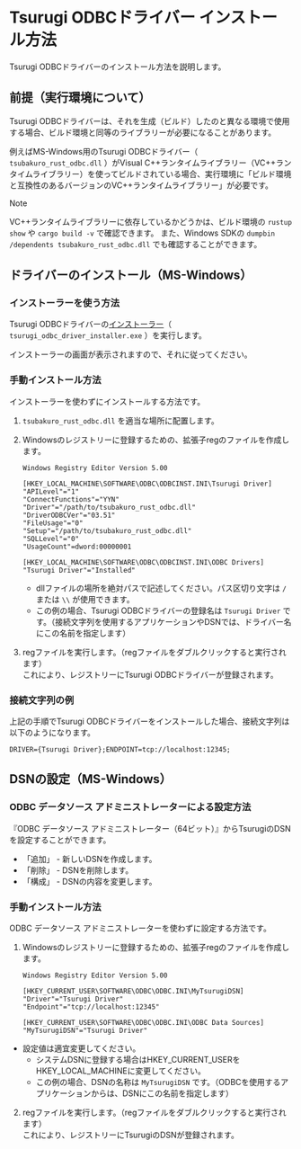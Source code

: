 # Tsurugi ODBCドライバー インストール方法

Tsurugi ODBCドライバーのインストール方法を説明します。

## 前提（実行環境について）

Tsurugi ODBCドライバーは、それを生成（ビルド）したのと異なる環境で使用する場合、ビルド環境と同等のライブラリーが必要になることがあります。

例えばMS-Windows用のTsurugi ODBCドライバー（ `tsubakuro_rust_odbc.dll`  ）がVisual C++ランタイムライブラリー（VC++ランタイムライブラリー）を使ってビルドされている場合、実行環境に「ビルド環境と互換性のあるバージョンのVC++ランタイムライブラリー」が必要です。

> [!NOTE]
>
> VC++ランタイムライブラリーに依存しているかどうかは、ビルド環境の `rustup show` や `cargo build -v` で確認できます。
> また、Windows SDKの `dumpbin /dependents tsubakuro_rust_odbc.dll` でも確認することができます。

## ドライバーのインストール（MS-Windows）

### インストーラーを使う方法

Tsurugi ODBCドライバーの[インストーラー](../installer)（ `tsurugi_odbc_driver_installer.exe` ）を実行します。

インストーラーの画面が表示されますので、それに従ってください。

### 手動インストール方法

インストーラーを使わずにインストールする方法です。

1. `tsubakuro_rust_odbc.dll` を適当な場所に配置します。

2. Windowsのレジストリーに登録するための、拡張子regのファイルを作成します。

   ```reg
   Windows Registry Editor Version 5.00
   
   [HKEY_LOCAL_MACHINE\SOFTWARE\ODBC\ODBCINST.INI\Tsurugi Driver]
   "APILevel"="1"
   "ConnectFunctions"="YYN"
   "Driver"="/path/to/tsubakuro_rust_odbc.dll"
   "DriverODBCVer"="03.51"
   "FileUsage"="0"
   "Setup"="/path/to/tsubakuro_rust_odbc.dll"
   "SQLLevel"="0"
   "UsageCount"=dword:00000001
   
   [HKEY_LOCAL_MACHINE\SOFTWARE\ODBC\ODBCINST.INI\ODBC Drivers]
   "Tsurugi Driver"="Installed"
   ```

   - dllファイルの場所を絶対パスで記述してください。パス区切り文字は `/` または `\\` が使用できます。
   - この例の場合、Tsurugi ODBCドライバーの登録名は `Tsurugi Driver` です。（接続文字列を使用するアプリケーションやDSNでは、ドライバー名にこの名前を指定します）

3. regファイルを実行します。（regファイルをダブルクリックすると実行されます）  
   これにより、レジストリーにTsurugi ODBCドライバーが登録されます。

### 接続文字列の例

上記の手順でTsurugi ODBCドライバーをインストールした場合、接続文字列は以下のようになります。

```
DRIVER={Tsurugi Driver};ENDPOINT=tcp://localhost:12345;
```

## DSNの設定（MS-Windows）

### ODBC データソース アドミニストレーターによる設定方法

『ODBC データソース アドミニストレーター（64ビット）』からTsurugiのDSNを設定することができます。

- 「追加」 - 新しいDSNを作成します。
- 「削除」 - DSNを削除します。
- 「構成」 - DSNの内容を変更します。

### 手動インストール方法

ODBC データソース アドミニストレーターを使わずに設定する方法です。

1. Windowsのレジストリーに登録するための、拡張子regのファイルを作成します。

   ```reg
   Windows Registry Editor Version 5.00
   
   [HKEY_CURRENT_USER\SOFTWARE\ODBC\ODBC.INI\MyTsurugiDSN]
   "Driver"="Tsurugi Driver"
   "Endpoint"="tcp://localhost:12345"
   
   [HKEY_CURRENT_USER\SOFTWARE\ODBC\ODBC.INI\ODBC Data Sources]
   "MyTsurugiDSN"="Tsurugi Driver"
   ```
   
- 設定値は適宜変更してください。
     - システムDSNに登録する場合はHKEY_CURRENT_USERをHKEY_LOCAL_MACHINEに変更してください。
   - この例の場合、DSNの名称は `MyTsurugiDSN` です。（ODBCを使用するアプリケーションからは、DSNにこの名前を指定します）
   
2. regファイルを実行します。（regファイルをダブルクリックすると実行されます）  
   これにより、レジストリーにTsurugiのDSNが登録されます。